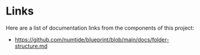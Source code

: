 # Links
Here are a list of documentation links from the components of this project:
- https://github.com/numtide/blueprint/blob/main/docs/folder-structure.md

